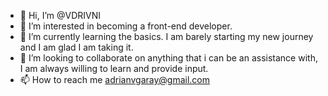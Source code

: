 - 👋 Hi, I’m @VDRIVNI
- 👀 I’m interested in becoming a front-end developer.
- 🌱 I’m currently learning the basics. I am barely starting my new journey and I am glad I am taking it.
- 💞️ I’m looking to collaborate on anything that i can be an assistance with, I am always willing to learn and provide input.
- 📫 How to reach me adrianvgaray@gmail.com

<!---
VDRIVNI/VDRIVNI is a ✨ special ✨ repository because its `README.md` (this file) appears on your GitHub profile.
You can click the Preview link to take a look at your changes.
--->
